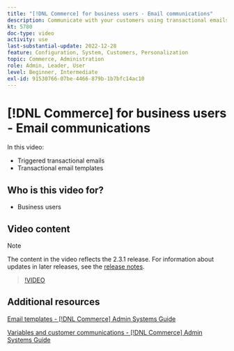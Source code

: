 ```yaml
---
title: "[!DNL Commerce] for business users - Email communications"
description: Communicate with your customers using transactional emails triggered by their actions on the storefront. Customize and configure the email templates for your store.
kt: 5780
doc-type: video
activity: use
last-substantial-update: 2022-12-28
feature: Configuration, System, Customers, Personalization
topic: Commerce, Administration
role: Admin, Leader, User
level: Beginner, Intermediate
exl-id: 91530766-07be-4466-879b-1b7bfc14ac10
---
```

# [!DNL Commerce] for business users - Email communications

In this video:

- Triggered transactional emails
- Transactional email templates

## Who is this video for?

- Business users

## Video content

>[!NOTE]
>
>The content in the video reflects the 2.3.1 release. For information about updates in later releases, see the [release notes](https://experienceleague.adobe.com/docs/commerce-operations/release/notes/overview.html).

>[!VIDEO](https://video.tv.adobe.com/v/36190?quality=12&learn=on)

## Additional resources

[Email templates - [!DNL Commerce] Admin Systems Guide](https://experienceleague.adobe.com/docs/commerce-admin/systems/communications/email-templates.html)

[Variables and customer communications - [!DNL Commerce] Admin Systems Guide](https://experienceleague.adobe.com/docs/commerce-admin/systems/introduction.html#variables-and-customer-communications)
